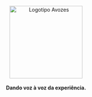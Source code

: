 <p align="center">
    <img alt="Logotipo Avozes" src="https://64.media.tumblr.com/f744d2d984a543e7dfc65f16f7a7c158/c9ceff694b7d0ee4-bc/s500x750/ebb19447948faf22f3d6881a176d71b40df52c99.gifv" width="200" > <br/>
    <br/>
    <b> Dando voz à voz da experiência.</b> <br/><br/>
  </p>
  
